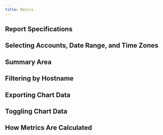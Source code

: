 ```yaml
---
title: Basics
---
```


## Report Specifications
## Selecting Accounts, Date Range, and Time Zones
## Summary Area
## Filtering by Hostname
## Exporting Chart Data
## Toggling Chart Data
## How Metrics Are Calculated
